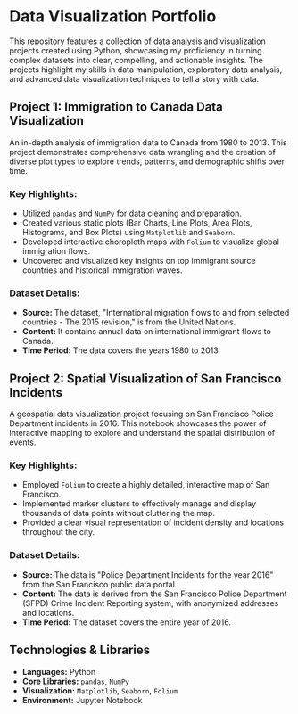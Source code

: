 # Data Visualization Portfolio

This repository features a collection of data analysis and visualization projects created using Python, showcasing my proficiency in turning complex datasets into clear, compelling, and actionable insights. The projects highlight my skills in data manipulation, exploratory data analysis, and advanced data visualization techniques to tell a story with data.

## Project 1: Immigration to Canada Data Visualization

An in-depth analysis of immigration data to Canada from 1980 to 2013. This project demonstrates comprehensive data wrangling and the creation of diverse plot types to explore trends, patterns, and demographic shifts over time.

### Key Highlights:

*   Utilized `pandas` and `NumPy` for data cleaning and preparation.
*   Created various static plots (Bar Charts, Line Plots, Area Plots, Histograms, and Box Plots) using `Matplotlib` and `Seaborn`.
*   Developed interactive choropleth maps with `Folium` to visualize global immigration flows.
*   Uncovered and visualized key insights on top immigrant source countries and historical immigration waves.

### Dataset Details:

*   **Source:** The dataset, "International migration flows to and from selected countries - The 2015 revision," is from the United Nations.
*   **Content:** It contains annual data on international immigrant flows to Canada.
*   **Time Period:** The data covers the years 1980 to 2013.

## Project 2: Spatial Visualization of San Francisco Incidents

A geospatial data visualization project focusing on San Francisco Police Department incidents in 2016. This notebook showcases the power of interactive mapping to explore and understand the spatial distribution of events.

### Key Highlights:

*   Employed `Folium` to create a highly detailed, interactive map of San Francisco.
*   Implemented marker clusters to effectively manage and display thousands of data points without cluttering the map.
*   Provided a clear visual representation of incident density and locations throughout the city.

### Dataset Details:

*   **Source:** The data is "Police Department Incidents for the year 2016" from the San Francisco public data portal.
*   **Content:** The data is derived from the San Francisco Police Department (SFPD) Crime Incident Reporting system, with anonymized addresses and locations.
*   **Time Period:** The dataset covers the entire year of 2016.

## Technologies & Libraries

*   **Languages:** Python
*   **Core Libraries:** `pandas`, `NumPy`
*   **Visualization:** `Matplotlib`, `Seaborn`, `Folium`
*   **Environment:** Jupyter Notebook

